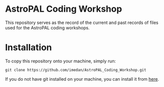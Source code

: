 # AstroPAL Coding Workshop

This repository serves as the record of the current and past records of files used for the AstroPAL coding workshops.

# Installation

To copy this repository onto your machine, simply run:

	git clone https://github.com/imedan/AstroPAL_Coding_Workshop.git

If you do not have git installed on your machine, you can install it from [here](https://git-scm.com/downloads).
